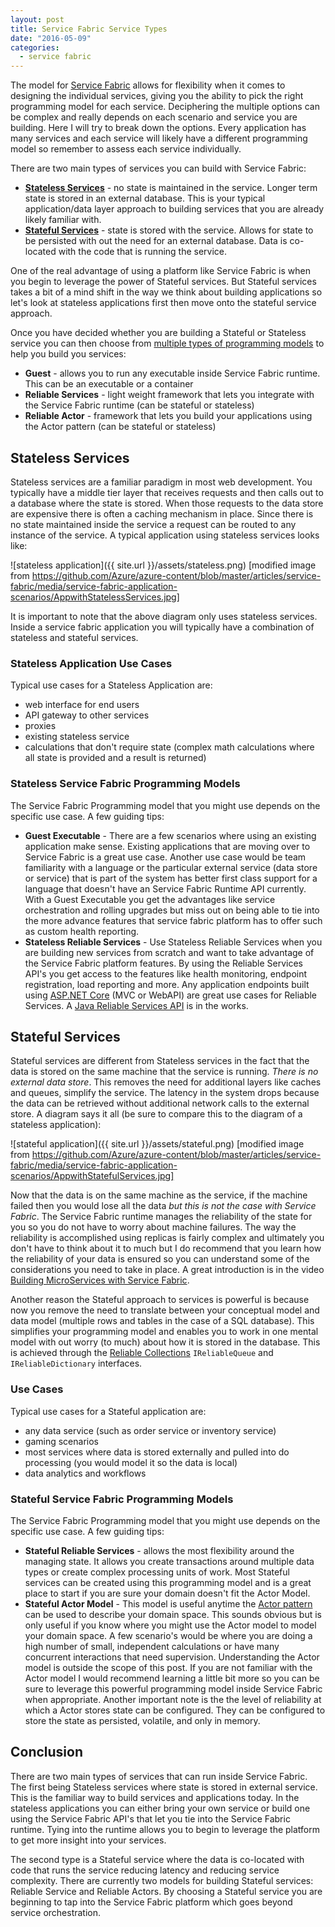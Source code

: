 ```yaml
---
layout: post
title: Service Fabric Service Types
date: "2016-05-09"
categories:
  - service fabric
---
```


The model for [Service Fabric](https://azure.microsoft.com/en-us/documentation/articles/service-fabric-overview/) allows for flexibility when it comes to designing the individual services, giving you the ability to pick the right programming model for each service.  Deciphering the multiple options can be complex and really depends on each scenario and service you are building.  Here I will try to break down the options.  Every application has many services and each service will likely have a different programming model so remember to assess each service individually.

There are two main types of services you can build with Service Fabric:

- **[Stateless Services](#Stateless-services)** - no state is maintained in the service.  Longer term state is stored in an external database.  This is your typical application/data layer approach to building services that you are already likely familiar with.
- **[Stateful Services](#Stateful-services)** - state is stored with the service.  Allows for state to be persisted with out the need for an external database.  Data is co-located with the code that is running the service.

One of the real advantage of using a platform like Service Fabric is when you begin to leverage the power of Stateful services.  But Stateful services takes a bit of a mind shift in the way we think about building applications so let's look at stateless applications first then move onto the stateful service approach. 

Once you have decided whether you are building a Stateful or Stateless service you can then choose from [multiple types of programming models](https://azure.microsoft.com/en-us/documentation/articles/service-fabric-choose-framework/) to help you build you services:

- **Guest** - allows you to run any executable inside Service Fabric runtime.  This can be an executable or a container
- **Reliable Services** - light weight framework that lets you integrate with the Service Fabric runtime (can be stateful or stateless)
- **Reliable Actor** - framework that lets you build your applications using the Actor pattern (can be stateful or stateless)

## Stateless Services
Stateless services are a familiar paradigm in most web development.  You typically have a middle tier  layer that receives requests and then calls out to a database where the state is stored.  When those requests to the data store are expensive there is often a caching mechanism in place.  Since there is no state maintained inside the service a request can be routed to any instance of the service. A typical application using stateless services looks like:

![stateless application]({{ site.url }}/assets/stateless.png)
[modified image from https://github.com/Azure/azure-content/blob/master/articles/service-fabric/media/service-fabric-application-scenarios/AppwithStatelessServices.jpg]

It is important to note that the above diagram only uses stateless services.  Inside a service fabric application you will typically have a combination of stateless and stateful services.

### Stateless Application Use Cases
Typical use cases for a Stateless Application are:

- web interface for end users
- API gateway to other services
- proxies
- existing stateless service
- calculations that don't require state  (complex math calculations where all state is provided and a result is returned)

### Stateless Service Fabric Programming Models
The Service Fabric Programming model that you might use depends on the specific use case.  A few guiding tips:

- **Guest Executable** - There are a few scenarios where using an existing application make sense.  Existing applications that are moving over to Service Fabric is a great use case.  Another use case would be team familiarity with a language or the particular external service (data store or service) that is part of the system has better first class support for a language that doesn't have an Service Fabric Runtime API currently.  With a Guest Executable you get the advantages like service orchestration and rolling upgrades  but miss out on being able to tie into the more advance features that service fabric platform has to offer such as custom health reporting.
- **Stateless Reliable Services** - Use Stateless Reliable Services when you are building new services from scratch and want to take advantage of the Service Fabric platform features.  By using the Reliable Services API's you get access to the features like health monitoring, endpoint registration, load reporting and more.  Any application endpoints built using [ASP.NET Core](https://get.asp.net/) (MVC or WebAPI) are great use cases for Reliable Services. A [Java Reliable Services API](https://blogs.msdn.microsoft.com/azureservicefabric/2016/03/31/announcing-service-fabric-ga-on-azure-public-preview-of-standalone-clusters-on-windows-server-and-limited-preview-on-linux/) is in the works.
  
## Stateful Services
Stateful services are different from Stateless services in the fact that the data is stored on the same machine that the service is running.  *There is no external data store*.  This removes the need for additional layers like caches and queues, simplify the service. The latency in the system drops because the data can be retrieved without additional network calls to the external store.  A diagram says it all (be sure to compare this to the diagram of a stateless application):

![stateful application]({{ site.url }}/assets/stateful.png)
[modified image from https://github.com/Azure/azure-content/blob/master/articles/service-fabric/media/service-fabric-application-scenarios/AppwithStatefulServices.jpg]

Now that the data is on the same machine as the service, if the machine failed then you would lose all the data *but this is not the case with Service Fabric*. The Service Fabric runtime manages the reliability of the state for you so you do not have to worry about machine failures.  The way the reliability is accomplished using replicas is fairly complex and ultimately you don't have to think about it to much but I do recommend that you learn how the reliability of your data is ensured so you can understand some of the considerations you need to take in place.  A great introduction is in the video [Building MicroServices with Service Fabric](https://channel9.msdn.com/events/Build/2016/T693).

Another reason the Stateful approach to services is powerful is because now you remove the need to translate between your conceptual model and data model (multiple rows and tables in the case of a SQL database).  This simplifies your programming model and enables you to work in one mental model with out worry (to much) about how it is stored in the database.  This is achieved through the [Reliable Collections](https://azure.microsoft.com/en-us/documentation/articles/service-fabric-reliable-services-reliable-collections/) ```IReliableQueue``` and ```IReliableDictionary``` interfaces.

### Use Cases
Typical use cases for a Stateful application are:

- any data service (such as order service or inventory service)
- gaming scenarios
- most services where data is stored externally and pulled into do processing (you would model it so the data is local)
- data analytics and workflows

### Stateful Service Fabric Programming Models
The Service Fabric Programming model that you might use depends on the specific use case.  A few guiding tips:

- **Stateful Reliable Services** - allows the most flexibility around the managing state.  It allows you create transactions around multiple data types or create complex processing units of work.  Most Stateful services can be created using this programming model and is a great place to start if you are sure your domain doesn't fit the Actor Model.
- **Stateful Actor Model** - This model is useful anytime the [Actor pattern](https://en.wikipedia.org/wiki/Actor_model) can be used to describe  your domain space.  This sounds obvious but is only useful if you know where you might use the Actor model to model your domain space.  A few scenario's would be where you are doing a high number of small, independent calculations or have many concurrent interactions that need supervision.  Understanding the Actor model is outside the scope of this post. If you are not familiar with the Actor model I would recommend learning a little bit more so you can be sure to leverage this powerful programming model inside Service Fabric when appropriate. Another important note is the the level of reliability at which a Actor stores state can be configured.  They can be configured to store the state as persisted, volatile, and only in memory.

## Conclusion
There are two main types of services that can run inside Service Fabric. The first being Stateless services where state is stored in external service.  This is the familiar way to build services and applications today.  In the stateless applications you can either bring your own service or build one using the Service Fabric API's that let you tie into the Service Fabric runtime.  Tying into the runtime allows you to begin to leverage the platform to get more insight into your services.

The second type is a Stateful service where the data is co-located with code that runs the service reducing latency and reducing service complexity. There are currently two models for building Stateful services: Reliable Service and Reliable Actors.  By choosing a Stateful service you are beginning to tap into the Service Fabric platform which goes beyond service orchestration.